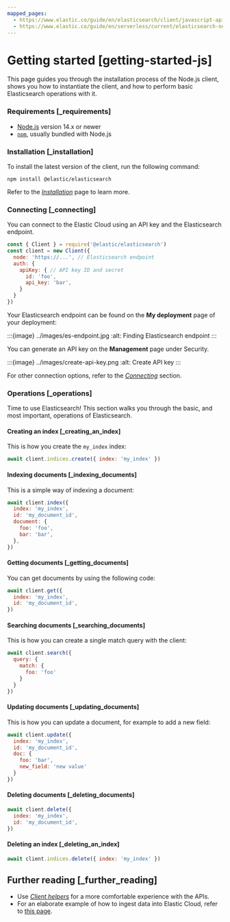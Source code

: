 ```yaml
---
mapped_pages:
  - https://www.elastic.co/guide/en/elasticsearch/client/javascript-api/current/getting-started-js.html
  - https://www.elastic.co/guide/en/serverless/current/elasticsearch-nodejs-client-getting-started.html
---
```


# Getting started [getting-started-js]

This page guides you through the installation process of the Node.js client, shows you how to instantiate the client, and how to perform basic Elasticsearch operations with it.


### Requirements [_requirements]

* [Node.js](https://nodejs.org/) version 14.x or newer
* [`npm`](https://docs.npmjs.com/downloading-and-installing-node-js-and-npm), usually bundled with Node.js


### Installation [_installation]

To install the latest version of the client, run the following command:

```shell
npm install @elastic/elasticsearch
```

Refer to the [*Installation*](/reference/installation.md) page to learn more.


### Connecting [_connecting]

You can connect to the Elastic Cloud using an API key and the Elasticsearch endpoint.

```js
const { Client } = require('@elastic/elasticsearch')
const client = new Client({
  node: 'https://...', // Elasticsearch endpoint
  auth: {
    apiKey: { // API key ID and secret
      id: 'foo',
      api_key: 'bar',
    }
  }
})
```

Your Elasticsearch endpoint can be found on the **My deployment** page of your deployment:

:::{image} ../images/es-endpoint.jpg
:alt: Finding Elasticsearch endpoint
:::

You can generate an API key on the **Management** page under Security.

:::{image} ../images/create-api-key.png
:alt: Create API key
:::

For other connection options, refer to the [*Connecting*](/reference/connecting.md) section.


### Operations [_operations]

Time to use Elasticsearch! This section walks you through the basic, and most important, operations of Elasticsearch.


#### Creating an index [_creating_an_index]

This is how you create the `my_index` index:

```js
await client.indices.create({ index: 'my_index' })
```


#### Indexing documents [_indexing_documents]

This is a simple way of indexing a document:

```js
await client.index({
  index: 'my_index',
  id: 'my_document_id',
  document: {
    foo: 'foo',
    bar: 'bar',
  },
})
```


#### Getting documents [_getting_documents]

You can get documents by using the following code:

```js
await client.get({
  index: 'my_index',
  id: 'my_document_id',
})
```


#### Searching documents [_searching_documents]

This is how you can create a single match query with the client:

```js
await client.search({
  query: {
    match: {
      foo: 'foo'
    }
  }
})
```


#### Updating documents [_updating_documents]

This is how you can update a document, for example to add a new field:

```js
await client.update({
  index: 'my_index',
  id: 'my_document_id',
  doc: {
    foo: 'bar',
    new_field: 'new value'
  }
})
```


#### Deleting documents [_deleting_documents]

```js
await client.delete({
  index: 'my_index',
  id: 'my_document_id',
})
```


#### Deleting an index [_deleting_an_index]

```js
await client.indices.delete({ index: 'my_index' })
```


## Further reading [_further_reading]

* Use [*Client helpers*](/reference/client-helpers.md) for a more comfortable experience with the APIs.
* For an elaborate example of how to ingest data into Elastic Cloud, refer to [this page](docs-content://manage-data/ingest/ingesting-data-from-applications/ingest-data-with-nodejs-on-elasticsearch-service.md).
